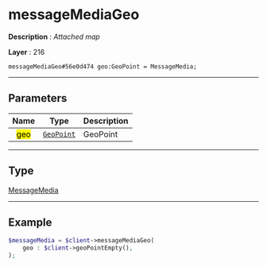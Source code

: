 # messageMediaGeo

**Description** : *Attached map*

**Layer** : 216

```tl
messageMediaGeo#56e0d474 geo:GeoPoint = MessageMedia;
```

---

## Parameters

| Name | Type | Description |
| :---: | :---: | :--- |
| <mark>geo</mark> | [`GeoPoint`](type/GeoPoint) | GeoPoint |

---

## Type

[MessageMedia](type/MessageMedia)

---

## Example

```php
$messageMedia = $client->messageMediaGeo(
	geo : $client->geoPointEmpty(),
);
```